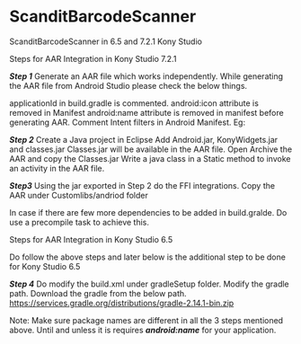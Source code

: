 # ScanditBarcodeScanner
ScanditBarcodeScanner in 6.5 and 7.2.1 Kony Studio

Steps for AAR Integration in Kony Studio 7.2.1

***Step 1***
Generate an AAR file which works independently.
While generating the AAR file from Android Studio please check the below things.

applicationId in build.gradle is commented.
android:icon attribute is removed in Manifest
android:name attribute is removed in manifest before generating AAR.
Comment Intent filters in Android Manifest.
Eg: <intent-filter>
	<action android:name="android.intent.action.MAIN" />
	<category android:name="android.intent.category.LAUNCHER" />
	</intent-filter>

***Step 2***
Create a Java project in Eclipse
Add Android.jar, KonyWidgets.jar and classes.jar
Classes.jar will be available in the AAR file. Open Archive the AAR and copy the Classes.jar
Write a java class in a Static method to invoke an activity in the AAR file.

***Step3***
Using the jar exported in Step 2 do the FFI integrations.
Copy the AAR under Customlibs/andriod folder


In case if there are few more dependencies to be added in build.gralde. Do use a precompile task to achieve this.

Steps for AAR Integration in Kony Studio 6.5

Do follow the above steps and later below is the additional step to be done for Kony Studio 6.5

***Step 4***
Do modify the build.xml under gradleSetup folder. Modify the gradle path.
Download the gradle from the below path.
https://services.gradle.org/distributions/gradle-2.14.1-bin.zip

Note: Make sure package names are different in all the 3 steps mentioned above. Until and unless it is requires ***android:name*** for your application.
